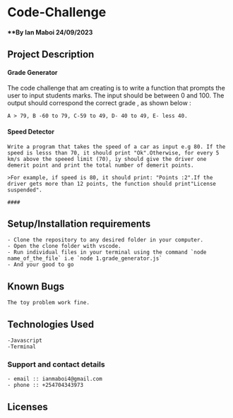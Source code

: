# Code-Challenge
#### **By Ian Maboi 24/09/2023
## Project Description
#### Grade Generator
   The code challenge that am creating is to write a function that prompts the user to input students marks. The input should be between 0 and 100. The output should correspond the correct grade , as shown below :

    A > 79, B -60 to 79, C-59 to 49, D- 40 to 49, E- less 40.
#### Speed Detector
    Write a program that takes the speed of a car as input e.g 80. If the speed is lesss than 70, it should print "Ok".Otherwise, for every 5 km/s above the speeed limit (70), iy should give the driver one demerit point and print the total number of demerit points.

    >For example, if speed is 80, it should print: "Points :2".If the driver gets more than 12 points, the function should print"License suspended".

    ####


## Setup/Installation requirements
    - Clone the repository to any desired folder in your computer.
    - Open the clone folder with vscode.
    - Run individual files in your terminal using the command `node name_of_the_file` i.e `node 1.grade_generator.js`
    - And your good to go

## Known Bugs
    The toy problem work fine.

## Technologies Used
    -Javascript
    -Terminal

### Support and contact details
    - email :: ianmaboi4@gmail.com
    - phone :: +254704343973

## Licenses


